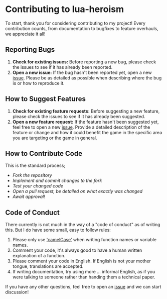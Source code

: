 # Contributing to lua-heroism

To start, thank you for considering contributing to my project! Every contribution counts, from documentation to bugfixes to feature overhauls, we appreciate it all!

## Reporting Bugs

1. **Check for existing issues:** Before reporting a new bug, please check the issues to see if it has already been reported.
2. **Open a new issue:** If the bug hasn't been reported yet, open a new [issue](https://github.com/saaapphy/lua-heroism/issues). Please be as detailed as possible when describing where the bug is or how to reproduce it.

## How to Suggest Features

1. **Check for existing feature requests:** Before suggesting a new feature, please check the issues to see if it has already been suggested.
2. **Open a new feature request:** If the feature hasn't been suggested yet, feel free to open a new [issue](https://github.com/saaapphy/lua-heroism/issues). Provide a detailed description of the feature or change and how it could benefit the game in the specific area you are targeting or the game in general.

## How to Contribute Code

This is the standard process;

  - *Fork the repository*
  - *Implement and commit changes to the fork*
  - *Test your changed code*
  - *Open a pull request, be detailed on what exactly was changed*
  - *Await approval!*

## Code of Conduct

There currently is not much in the way of a "code of conduct" as of writing this. But I do have some small, easy to follow rules:

1. Please only use ['camelCase'](https://developer.mozilla.org/en-US/docs/Glossary/Camel_case) when writing function names or variable names.
2. Comment your code, it's always good to have a human written explanation of a function.
3. Please comment your code in English. If English is not your mother tongue, translations are accepted.
4. If writing documentation, try using more ... informal English, as if you were talking to someone rather than handing them a technical paper.

If you have any other questions, feel free to open an [issue](https://github.com/saaapphy/lua-heroism/issues) and we can start discussion!